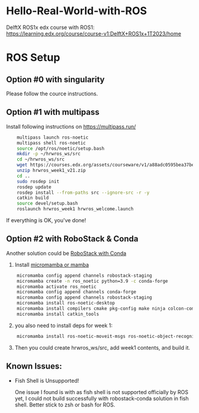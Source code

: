 # Hello-Real-World-with-ROS
DelftX ROS1x edx course with ROS1: https://learning.edx.org/course/course-v1:DelftX+ROS1x+1T2023/home

# ROS Setup
## Option #0 with singularity
Please follow the cource instructions.

## Option #1 with multipass
Install following instructions on https://multipass.run/
```sh
    multipass launch ros-noetic
    multipass shell ros-noetic
    source /opt/ros/noetic/setup.bash
    mkdir -p ~/hrwros_ws/src
    cd ~/hrwros_ws/src
    wget https://courses.edx.org/assets/courseware/v1/a88adc0595bea37bef1bd99f748368c8/asset-v1:DelftX+ROS1x+1T2023+type@asset+block/hrwros_week1_v21.zip
    unzip hrwros_week1_v21.zip
    cd ..
    sudo rosdep init
    rosdep update
    rosdep install --from-paths src --ignore-src -r -y
    catkin build
    source devel/setup.bash
    roslaunch hrwros_week1 hrwros_welcome.launch
```

If everything is OK, you've done!
## Option #2 with RoboStack & Conda
Another solution could be [RoboStack with Conda](https://robostack.github.io/GettingStarted.html)

1. Install [micromamba or mamba](https://mamba.readthedocs.io/en/latest/installation.html)

```sh
    micromamba config append channels robostack-staging
    micromamba create -n ros_noetic python=3.9 -c conda-forge
    micromamba activate ros_noetic
    micromamba config append channels conda-forge
    micromamba config append channels robostack-staging
    micromamba install ros-noetic-desktop
    micromamba install compilers cmake pkg-config make ninja colcon-common-extensions
    micromamba install catkin_tools
```

2. you also need to install deps for week 1:

```sh
    micromamba install ros-noetic-moveit-msgs ros-noetic-object-recognition-msgs ros-noetic-octomap-msgs
```

3. Then you could create hrwros_ws/src, add week1 contents, and build it.

## Known Issues:
- Fish Shell is Unsupported!

    One issue I found is with as fish shell is not supported officially by ROS yet, I could not build successfully with robostack-conda solution in fish shell. Better stick to zsh or bash for ROS.